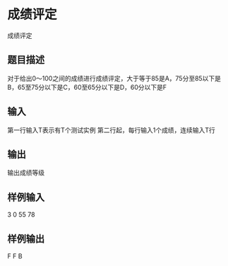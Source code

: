  # 成绩评定 成绩评定 ## 题目描述 对于给出0〜100之间的成绩进行成绩评定，大于等于85是A，75分至85以下是B，65至75分以下是C，60至65分以下是D，60分以下是F  ## 输入 第一行输入T表示有T个测试实例 第二行起，每行输入1个成绩，连续输入T行 ## 输出 输出成绩等级 ## 样例输入 3 0 55 78 ## 样例输出 F F B 